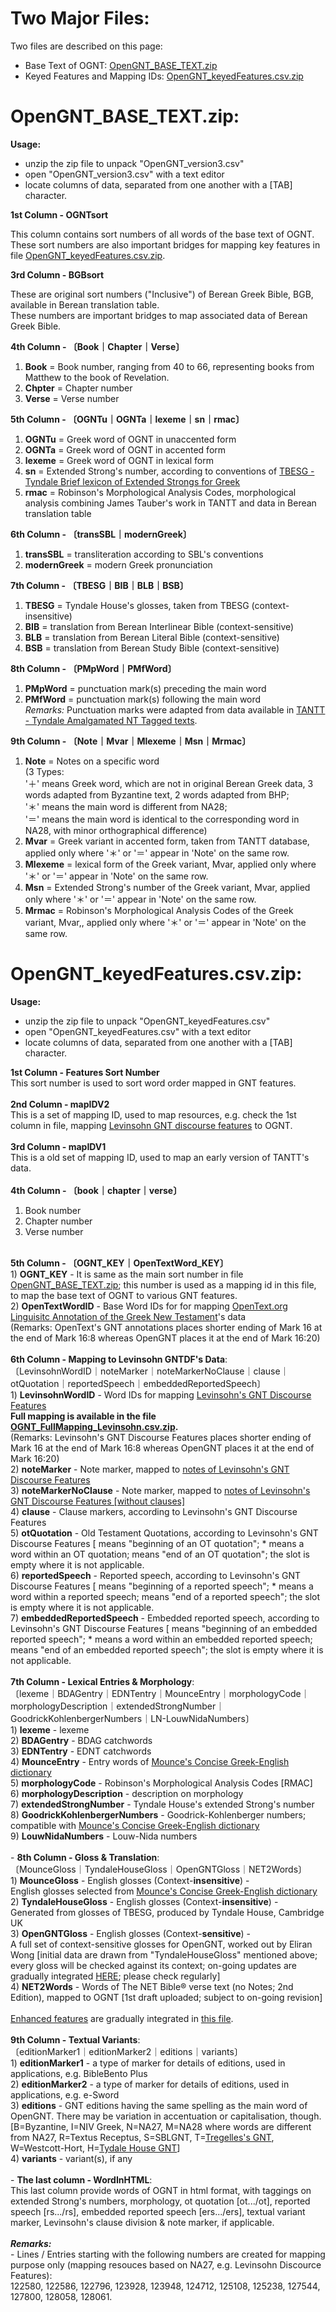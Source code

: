 # Two Major Files:

Two files are described on this page: 
- Base Text of OGNT: <a href='https://github.com/eliranwong/OpenGNT/blob/master/OpenGNT_BASE_TEXT.zip'>OpenGNT_BASE_TEXT.zip</a>
- Keyed Features and Mapping IDs: <a href='https://github.com/eliranwong/OpenGNT/blob/master/OpenGNT_keyedFeatures.csv.zip'>OpenGNT_keyedFeatures.csv.zip</a>

# OpenGNT_BASE_TEXT.zip:

<b>Usage:</b>

- unzip the zip file to unpack "OpenGNT_version3.csv"
- open "OpenGNT_version3.csv" with a text editor
- locate columns of data, separated from one another with a [TAB] character.

<b>1st Column - OGNTsort</b>

This column contains sort numbers of all words of the base text of OGNT.<br>
These sort numbers are also important bridges for mapping key features in file <a href='https://github.com/eliranwong/OpenGNT/blob/master/OpenGNT_keyedFeatures.csv.zip'>OpenGNT_keyedFeatures.csv.zip</a>.

<b>3rd Column - BGBsort</b>

These are original sort numbers ("Inclusive") of Berean Greek Bible, BGB, available in Berean translation table.<br>
These numbers are important bridges to map associated data of Berean Greek Bible.

<b>4th Column - 〔Book｜Chapter｜Verse〕</b>

1) <b>Book</b> = Book number, ranging from 40 to 66, representing books from Matthew to the book of Revelation.<br>
2) <b>Chpter</b> = Chapter number<br>
3) <b>Verse</b> = Verse number

<b>5th Column - 〔OGNTu｜OGNTa｜lexeme｜sn｜rmac〕</b>

1) <b>OGNTu</b> = Greek word of OGNT in unaccented form<br>
2) <b>OGNTa</b> = Greek word of OGNT in accented form<br>
3) <b>lexeme</b> = Greek word of OGNT in lexical form<br>
4) <b>sn</b> = Extended Strong's number, according to conventions of <a href='https://github.com/tyndale/STEPBible-Data/blob/master/TBESG%20-%20Tyndale%20Brief%20lexicon%20of%20Extended%20Strongs%20for%20Greek%20-%20TyndaleHouse.com%20STEPBible.org%20CC%20BY-NC-ND.txt'>TBESG - Tyndale Brief lexicon of Extended Strongs for Greek</a><br>
5) <b>rmac</b> = Robinson's Morphological Analysis Codes, morphological analysis combining James Tauber's work in TANTT and data in Berean translation table

<b>6th Column - 〔transSBL｜modernGreek〕</b>

1) <b>transSBL</b> = transliteration according to SBL's conventions<br>
2) <b>modernGreek</b> = modern Greek pronunciation

<b>7th Column - 〔TBESG｜BIB｜BLB｜BSB〕</b>

1) <b>TBESG</b> = Tyndale House's glosses, taken from TBESG (context-insensitive)<br>
2) <b>BIB</b> = translation from Berean Interlinear Bible (context-sensitive)<br>
3) <b>BLB</b> = translation from Berean Literal Bible (context-sensitive)<br>
4) <b>BSB</b> = translation from Berean Study Bible (context-sensitive)

<b>8th Column - 〔PMpWord｜PMfWord〕</b>

1) <b>PMpWord</b> = punctuation mark(s) preceding the main word<br>
2) <b>PMfWord</b> = punctuation mark(s) following the main word<br>
<i>Remarks:</i> Punctuation marks were adapted from data available in <a href='https://github.com/tyndale/STEPBible-Data'>TANTT - Tyndale Amalgamated NT Tagged texts</a>.

<b>9th Column - 〔Note｜Mvar｜Mlexeme｜Msn｜Mrmac〕</b>

1) <b>Note</b> = Notes on a specific word<br>
(3 Types:<br>
'＋' means Greek word, which are not in original Berean Greek data, 3 words adapted from Byzantine text, 2 words adapted from BHP; <br>
'＊' means the main word is different from NA28; <br>
'＝' means the main word is identical to the corresponding word in NA28, with minor orthographical difference)<br>
2) <b>Mvar</b> = Greek variant in accented form, taken from TANTT database, applied only where '＊' or '＝' appear in 'Note' on the same row.<br>
3) <b>Mlexeme</b> = lexical form of the Greek variant, Mvar, applied only where '＊' or '＝' appear in 'Note' on the same row.<br>
4) <b>Msn</b> = Extended Strong's number of the Greek variant, Mvar, applied only where '＊' or '＝' appear in 'Note' on the same row.<br>
5) <b>Mrmac</b> = Robinson's Morphological Analysis Codes of the Greek variant, Mvar,, applied only where '＊' or '＝' appear in 'Note' on the same row.

# OpenGNT_keyedFeatures.csv.zip:

<b>Usage:</b>

- unzip the zip file to unpack "OpenGNT_keyedFeatures.csv"
- open "OpenGNT_keyedFeatures.csv" with a text editor
- locate columns of data, separated from one another with a [TAB] character.

<b>1st Column - Features Sort Number</b><br>
This sort number is used to sort word order mapped in GNT features.<br>
<br>
<b>2nd Column - mapIDV2</b><br>
This is a set of mapping ID, used to map resources, e.g. check the 1st column in file, mapping <a href='https://github.com/eliranwong/OpenGNT/blob/master/mapping_LevinsohnGNTDF/OGNT_FullMapping_Levinsohn.csv.zip'>Levinsohn GNT discourse features</a> to OGNT.<br>
<br>
<b>3rd Column - mapIDV1</b><br>
This is a old set of mapping ID, used to map an early version of TANTT's data.<br>
<br>
<b>4th Column - 〔book｜chapter｜verse〕</b><br>
1) Book number<br>
2) Chapter number<br>
3) Verse number<br>
<br>
<b>5th Column - 〔OGNT_KEY｜OpenTextWord_KEY〕</b><br>
1) <b>OGNT_KEY</b> - It is same as the main sort number in file <a href='https://github.com/eliranwong/OpenGNT/blob/master/OpenGNT_BASE_TEXT.zip'>OpenGNT_BASE_TEXT.zip</a>; this number is used as a mapping id in this file, to map the base text of OGNT to various GNT features.<br>
2) <b>OpenTextWordID</b> - Base Word IDs for for mapping <a href='https://github.com/OpenText-org/GNT_annotation_v1.0' target='_blank'>OpenText.org Linguisitc Annotation of the Greek New Testament</a>'s data<br> (Remarks: OpenText's GNT annotations places shorter ending of Mark 16 at the end of Mark 16:8 whereas OpenGNT places it at the end of Mark 16:20)<br><br>
<b>6th Column - Mapping to Levinsohn GNTDF's Data</b>: <br>
〔LevinsohnWordID｜noteMarker｜noteMarkerNoClause｜clause｜otQuotation｜reportedSpeech｜embeddedReportedSpeech〕<br>
1) <b>LevinsohnWordID</b> - Word IDs for mapping <a href='https://github.com/biblicalhumanities/levinsohn' target='_blank'>Levinsohn's GNT Discourse Features</a><br> <b>Full mapping is available in the file <a href='https://github.com/eliranwong/OpenGNT/blob/master/mapping_LevinsohnGNTDF/OGNT_FullMapping_Levinsohn.csv.zip'>OGNT_FullMapping_Levinsohn.csv.zip</a>.</b><br> (Remarks: Levinsohn's GNT Discourse Features places shorter ending of Mark 16 at the end of Mark 16:8 whereas OpenGNT places it at the end of Mark 16:20)<br>
2) <b>noteMarker</b> - Note marker, mapped to <a href='https://github.com/eliranwong/OpenGNT/blob/master/mapping_LevinsohnGNTDF/Levinsohn_notes.csv'>notes of Levinsohn's GNT Discourse Features</a><br>
3) <b>noteMarkerNoClause</b> - Note marker, mapped to <a href='https://github.com/eliranwong/OpenGNT/blob/master/mapping_LevinsohnGNTDF/Levinsohn_notes_withoutClauses.csv'>notes of Levinsohn's GNT Discourse Features [without clauses]</a><br>
4) <b>clause</b> - Clause markers, according to Levinsohn's GNT Discourse Features<br>
5) <b>otQuotation</b> - Old Testament Quotations, according to Levinsohn's GNT Discourse Features [<ot> means "beginning of an OT quotation"; * means a word within an OT quotation; </ot> means "end of an OT quotation"; the slot is empty where it is not applicable.<br>
6) <b>reportedSpeech</b> - Reported speech, according to Levinsohn's GNT Discourse Features [<rs> means "beginning of a reported speech"; * means a word within a reported speech; </rs> means "end of a reported speech"; the slot is empty where it is not applicable.<br>
7) <b>embeddedReportedSpeech</b> - Embedded reported speech, according to Levinsohn's GNT Discourse Features [<ers> means "beginning of an embedded reported speech"; * means a word within an embedded reported speech; </ers> means "end of an embedded reported speech"; the slot is empty where it is not applicable.<br>
<br>
<b>7th Column - Lexical Entries & Morphology</b>: <br>
〔lexeme｜BDAGentry｜EDNTentry｜MounceEntry｜morphologyCode｜morphologyDescription｜extendedStrongNumber｜GoodrickKohlenbergerNumbers｜LN-LouwNidaNumbers〕<br>
1) <b>lexeme</b> - lexeme<br>
2) <b>BDAGentry</b> - BDAG catchwords<br>
3) <b>EDNTentry</b> - EDNT catchwords<br>
4) <b>MounceEntry</b> - Entry words of <a href='https://github.com/billmounce/dictionary'>Mounce's Concise Greek-English dictionary</a><br>
5) <b>morphologyCode</b> - Robinson's Morphological Analysis Codes [RMAC]<br>
6) <b>morphologyDescription</b> - description on morphology<br>
7) <b>extendedStrongNumber</b> - Tyndale House's extended Strong's number<br>
8) <b>GoodrickKohlenbergerNumbers</b> - Goodrick-Kohlenberger numbers; compatible with <a href='https://github.com/billmounce/dictionary'>Mounce's Concise Greek-English dictionary</a><br>
9) <b>LouwNidaNumbers</b> - Louw-Nida numbers<br><br>
- <b>8th Column - Gloss & Translation</b>: <br>
〔MounceGloss｜TyndaleHouseGloss｜OpenGNTGloss｜NET2Words〕<br>
1) <b>MounceGloss</b> - English glosses (Context-<b>insensitive</b>) -<br>
English glosses selected from <a href='https://github.com/billmounce/dictionary'>Mounce's Concise Greek-English dictionary</a><br>
2) <b>TyndaleHouseGloss</b> - English glosses (Context-<b>insensitive</b>) -<br>
Generated from glosses of TBESG, produced by Tyndale House, Cambridge UK<br>
3) <b>OpenGNTGloss</b> - English glosses (Context-<b>sensitive</b>) -<br>
A full set of context-sensitive glosses for OpenGNT, worked out by Eliran Wong [initial data are drawn from "TyndaleHouseGloss" mentioned above; every gloss will be checked against its context; on-going updates are gradually integrated <a href='https://github.com/eliranwong/OpenGNT/blob/master/OpenGNT.csv.zip'>HERE</a>; please check regularly]<br>
4) <b>NET2Words</b> - Words of The NET Bible® verse text (no Notes; 2nd Edition), mapped to OGNT [1st draft uploaded; subject to on-going revision]<br><br>
<a href='https://github.com/eliranwong/OpenGNT/blob/master/README.md#enhancement--forthcoming-additions'>Enhanced features</a> are gradually integrated in <a href='https://github.com/eliranwong/OpenGNT/blob/master/OpenGNT.csv.zip'>this file</a>.
<br><br>
<b>9th Column - Textual Variants</b>: <br>
〔editionMarker1｜editionMarker2｜editions｜variants〕<br>
1) <b>editionMarker1</b> - a type of marker for details of editions, used in applications, e.g. BibleBento Plus<br>
2) <b>editionMarker2</b> - a type of marker for details of editions, used in applications, e.g. e-Sword<br>
3) <b>editions</b> - GNT editions having the same spelling as the main word of OpenGNT.  There may be variation in accentuation or capitalisation, though.  [B=Byzantine, I=NIV Greek, N=NA27, M=NA28 where words are different from NA27, R=Textus Receptus, S=SBLGNT, T=<a href='http://www.tyndalehouse.com/tregelles/' target='_blank'>Tregelles's GNT</a>, W=Westcott-Hort, H=<a href='https://www.thegreeknewtestament.com' target='_blank'>Tydale House GNT</a>]<br>
4) <b>variants</b> - variant(s), if any<br><br>
- <b>The last column - WordInHTML</b>: <br>
This last column provide words of OGNT in html format, with taggings on extended Strong's numbers, morphology, ot quotation [ot.../ot], reported speech [rs.../rs], embedded reported speech [ers.../ers], textual variant marker, Levinsohn's clause division & note marker, if applicable.<br><br>
<b><i>Remarks:</i></b><br>
- Lines / Entries starting with the following numbers are created for mapping purpose only (mapping resouces based on NA27, e.g. Levinsohn Discource Features):<br>
122580, 122586, 122796, 123928, 123948, 124712, 125108, 125238, 127544, 127800, 128058, 128061.
